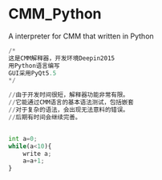 # CMM_Python
A interpreter for CMM  that written  in Python 

```py
/*
这是CMM解释器，开发环境Deepin2015
用Python语言编写
GUI采用PyQt5.5
*/

//由于开发时间很短，解释器功能非常有限。
//它能通过CMM语言的基本语法测试，包括嵌套
//对于复杂的语法，会出现无法意料的错误。
//后期有时间会继续完善。


int a=0;
while(a<10){
    write a;
    a=a+1;
}
```